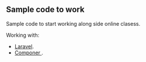 ## Sample code to work

Sample code to start working along side online clasess.

Working with:
- [Laravel](https://laravel.com/docs).
- [Componer ](https://getcomposer.org/download/).
